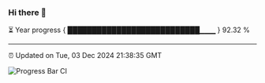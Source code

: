 ### Hi there 👋

⏳ Year progress { ███████████████████████████▁▁▁ } 92.32 %

---

⏰ Updated on Tue, 03 Dec 2024 21:38:35 GMT

![Progress Bar CI](https://github.com/IshwaranRudhara/GIT-ACTION/workflows/Progress%20Bar%20CI/badge.svg)
